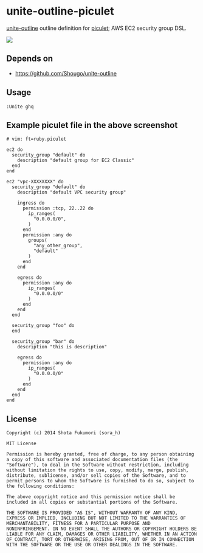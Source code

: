 # unite-outline-piculet

[unite-outline](https://github.com/Shougo/unite-outline) outline definition for [piculet](https://github.com/winebarrel/piculet); AWS EC2 security group DSL.

![](http://img.sorah.jp/2014-10-22_04-18-16_hvv1y.png)

## Depends on

- https://github.com/Shougo/unite-outline

## Usage

```
:Unite ghq
```

## Example piculet file in the above screenshot

```
# vim: ft=ruby.piculet

ec2 do
  security_group "default" do
    description "default group for EC2 Classic"
  end
end

ec2 "vpc-XXXXXXXX" do
  security_group "default" do
    description "default VPC security group"

    ingress do
      permission :tcp, 22..22 do
        ip_ranges(
          "0.0.0.0/0",
        )
      end
      permission :any do
        groups(
          "any_other_group",
          "default"
        )
      end
    end

    egress do
      permission :any do
        ip_ranges(
          "0.0.0.0/0"
        )
      end
    end
  end

  security_group "foo" do
  end

  security_group "bar" do
    description "this is description"

    egress do
      permission :any do
        ip_ranges(
          "0.0.0.0/0"
        )
      end
    end
  end
end
```


## License

```
Copyright (c) 2014 Shota Fukumori (sora_h)

MIT License

Permission is hereby granted, free of charge, to any person obtaining
a copy of this software and associated documentation files (the
"Software"), to deal in the Software without restriction, including
without limitation the rights to use, copy, modify, merge, publish,
distribute, sublicense, and/or sell copies of the Software, and to
permit persons to whom the Software is furnished to do so, subject to
the following conditions:

The above copyright notice and this permission notice shall be
included in all copies or substantial portions of the Software.

THE SOFTWARE IS PROVIDED "AS IS", WITHOUT WARRANTY OF ANY KIND,
EXPRESS OR IMPLIED, INCLUDING BUT NOT LIMITED TO THE WARRANTIES OF
MERCHANTABILITY, FITNESS FOR A PARTICULAR PURPOSE AND
NONINFRINGEMENT. IN NO EVENT SHALL THE AUTHORS OR COPYRIGHT HOLDERS BE
LIABLE FOR ANY CLAIM, DAMAGES OR OTHER LIABILITY, WHETHER IN AN ACTION
OF CONTRACT, TORT OR OTHERWISE, ARISING FROM, OUT OF OR IN CONNECTION
WITH THE SOFTWARE OR THE USE OR OTHER DEALINGS IN THE SOFTWARE.
```
